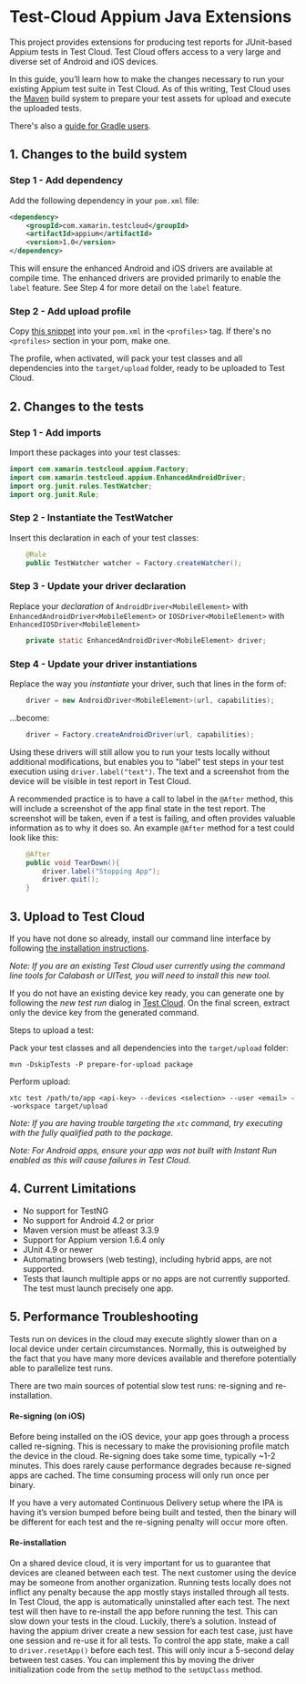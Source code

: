 # Test-Cloud Appium Java Extensions

This project provides extensions for producing test reports for JUnit-based Appium tests in Test Cloud. Test Cloud offers access to a very large and diverse set of Android and iOS devices.

In this guide, you’ll learn how to make the changes necessary to run your existing Appium test suite in Test Cloud. As of this writing, Test Cloud uses the [Maven](https://maven.apache.org/) build system to prepare your test assets for upload and execute the uploaded tests.

There's also a [guide for Gradle users](Gradle.md).

## 1. Changes to the build system

### Step 1 - Add dependency

Add the following dependency in your `pom.xml` file:

```xml
<dependency>
    <groupId>com.xamarin.testcloud</groupId>
    <artifactId>appium</artifactId>
    <version>1.0</version>
</dependency>
```

This will ensure the enhanced Android and iOS drivers are available at compile time. The enhanced drivers are provided primarily to enable the `label` feature. See Step 4 for more detail on the `label` feature.

### Step 2 - Add upload profile

Copy [this snippet](uploadprofilesnippet.xml) into your `pom.xml` in the `<profiles>` tag. If there's no `<profiles>` section in your pom, make one.

The profile, when activated, will pack your test classes and all dependencies into the `target/upload` folder, ready to be uploaded to Test Cloud.

## 2. Changes to the tests

### Step 1 - Add imports

Import these packages into your test classes:

```java
import com.xamarin.testcloud.appium.Factory;
import com.xamarin.testcloud.appium.EnhancedAndroidDriver;
import org.junit.rules.TestWatcher;
import org.junit.Rule;
```

### Step 2 - Instantiate the TestWatcher

Insert this declaration in each of your test classes:

```java    
    @Rule
    public TestWatcher watcher = Factory.createWatcher();
```

### Step 3 - Update your driver declaration  

Replace your _declaration_ of `AndroidDriver<MobileElement>` with `EnhancedAndroidDriver<MobileElement>` or `IOSDriver<MobileElement>` with `EnhancedIOSDriver<MobileElement>`

```java
    private static EnhancedAndroidDriver<MobileElement> driver;
```

### Step 4 - Update your driver instantiations 

Replace the way you _instantiate_ your driver, such that lines in the form of:

```java
    driver = new AndroidDriver<MobileElement>(url, capabilities);
```

...become:

```java
    driver = Factory.createAndroidDriver(url, capabilities);
```

Using these drivers will still allow you to run your tests locally without additional modifications, but enables you to "label" test steps in your test execution using `driver.label("text")`. The text and a screenshot from the device will be visible in test report in  Test Cloud. 

A recommended practice is to have a call to label in the `@After` method, this will include a screenshot of the app final state in the test report. The screenshot will be taken, even if a test is failing, and often provides valuable information as to why it does so. An example `@After` method for a test could look like this: 

```java
    @After
    public void TearDown(){
        driver.label("Stopping App");
        driver.quit();
    }
```

## 3. Upload to Test Cloud

If you have not done so already, install our command line interface by following [the installation instructions](UploaderInstall.md/#installation).

*Note: If you are an existing Test Cloud user currently using the command line tools for Calabash or UITest, you will need to install this new tool.*

If you do not have an existing device key ready, you can generate one by following the *new test run* dialog in [Test Cloud](https://testcloud.xamarin.com). On the final screen, extract only the device key from the generated command.

Steps to upload a test:

Pack your test classes and all dependencies into the `target/upload` folder:

```
mvn -DskipTests -P prepare-for-upload package
```

Perform upload:

```
xtc test /path/to/app <api-key> --devices <selection> --user <email> --workspace target/upload 
```
*Note: If you are having trouble targeting the `xtc` command, try executing with the fully qualified path to the package.*

*Note: For Android apps, ensure your app was not built with Instant Run enabled as this will cause failures in Test Cloud.*

## 4. Current Limitations

* No support for TestNG
* No support for Android 4.2 or prior
* Maven version must be atleast 3.3.9
* Support for Appium version 1.6.4 only 
* JUnit 4.9 or newer 
* Automating browsers (web testing), including hybrid apps, are not supported.
* Tests that launch multiple apps or no apps are not currently supported. The test must launch precisely one app.

## 5. Performance Troubleshooting

Tests run on devices in the cloud may execute slightly slower than on a local device under certain circumstances. Normally, this is outweighed by the fact that you have many more devices available and therefore potentially able to parallelize test runs.

There are two main sources of potential slow test runs: re-signing and re-installation.

#### Re-signing (on iOS)

Before being installed on the iOS device, your app goes through a process called re-signing. This is necessary to make the provisioning profile match the device in the cloud. Re-signing does take some time, typically ~1-2 minutes. This does rarely cause performance degrades because re-signed apps are cached. The time consuming process will only run once per binary.

If you have a very automated Continuous Delivery setup where the IPA is having it’s version bumped before being built and tested, then the binary will be different for each test and the re-signing penalty will occur more often.

#### Re-installation

On a shared device cloud, it is very important for us to guarantee that devices are cleaned between each test. The next customer using the device may be someone from another organization.
Running tests locally does not inflict any penalty because the app mostly stays installed through all tests. In Test Cloud, the app is automatically uninstalled after each test. The next test will then have to re-install the app before running the test. This can slow down your tests in the cloud.
Luckily, there’s a solution. Instead of having the appium driver create a new session for each test case, just have one session and re-use it for all tests. To control the app state, make a call to `driver.resetApp()` before each test. This will only incur a 5-second delay between test cases. You can implement this by moving the driver initialization code from the `setUp` method to the `setUpClass` method. 
